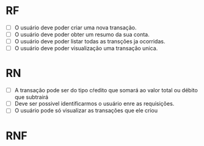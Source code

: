 # RF

- [ ] O usuário deve poder criar uma nova transação.
- [ ] O usuário deve poder obter um resumo da sua conta.
- [ ] O usuário deve poder listar todas as transções ja ocorridas.
- [ ] O usuário deve poder visualização uma transação unica.

# RN

- [ ] A transação pode ser do tipo cŕedito que somará ao valor total ou débito que subtrairá
- [ ] Deve ser possivel identificarmos o usuário enre as requisições.
- [ ] O usuário pode só visualizar as transações que ele criou

# RNF

